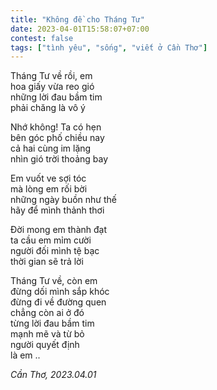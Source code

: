 ```yaml
---
title: "Không đề cho Tháng Tư"
date: 2023-04-01T15:58:07+07:00
contest: false
tags: ["tình yêu", "sống", "viết ở Cần Thơ"]
---
```

Tháng Tư về rồi, em  
hoa giấy vừa reo gió  
những lời đau bầm tim  
phải chăng là vô ý  
  
Nhớ không! Ta có hẹn  
bên góc phố chiều nay  
cả hai cùng im lặng  
nhìn gió trời thoảng bay  
  
Em vuốt ve sợi tóc  
mà lòng em rối bời  
những ngày buồn như thế  
hãy để mình thảnh thơi  
  
Đời mong em thành đạt  
ta cầu em mỉm cười  
người đối mình tệ bạc  
thời gian sẽ trả lời  
  
Tháng Tư về, còn em  
đừng dối mình sắp khóc  
đừng đi về đường quen  
chẳng còn ai ở đó  
từng lời đau bầm tim  
mạnh mẽ và từ bỏ  
người quyết định  
là em ..  
  
*Cần Thơ, 2023.04.01*
